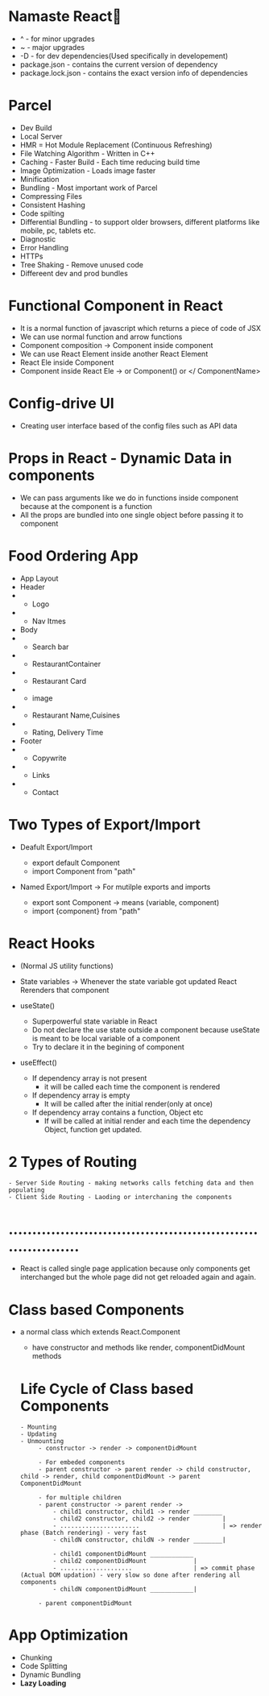 # Namaste React🚀
- ^ - for minor upgrades
- ~ - major upgrades
- -D - for dev dependencies(Used specifically in developement)
- package.json - contains the current version of dependency
- package.lock.json - contains the exact version info of dependencies




# Parcel
- Dev Build
- Local Server
- HMR = Hot Module Replacement (Continuous Refreshing)
- File Watching Algorithm - Written in C++
- Caching - Faster Build - Each time reducing build time
- Image Optimization - Loads image faster
- Minification
- Bundling - Most important work of Parcel
- Compressing Files
- Consistent Hashing
- Code spilting
- Differential Bundling - to support older browsers, different platforms like mobile, pc, tablets etc.
- Diagnostic
- Error Handling
- HTTPs
- Tree Shaking - Remove unused code 
- Differeent dev and prod bundles
 

 # Functional Component in React
 - It is a normal function of javascript which returns a piece of code of JSX
 - We can use normal function and arrow functions
 - Component composition -> Component inside component
 - We can use React Element inside another React Element
 - React Ele inside Component
 - Component inside React Ele -> <ComponentName /> or Component() or <ComponentName ></ ComponentName>


 # Config-drive UI
 - Creating user interface based of the config files such as API data

 # Props in React - Dynamic Data in components
 - We can pass arguments like we do in functions inside component because at the component is a function
 - All the props  are bundled into one single object before passing it to component


 # Food Ordering App
 * App Layout
 * Header
 * - Logo
 * - Nav Itmes
 * Body
 * - Search bar
 * - RestaurantContainer
 * - Restaurant Card
 *    - image
 *    - Restaurant Name,Cuisines
 *    - Rating, Delivery Time
 * Footer
 * - Copywrite
 * - Links
 * - Contact

 # Two Types of Export/Import
- Deafult Export/Import
    - export default Component
    - import Component from "path"

- Named Export/Import -> For mutilple exports and imports
    - export sont Component -> means (variable, component)
    - import {component} from "path"

# React Hooks
- (Normal JS utility functions)
- State variables -> Whenever the state variable got updated 
React Rerenders that component
- useState() 
    - Superpowerful state variable in React
    - Do not declare the use state outside a component because useState is meant to be local variable of a component
    - Try to declare it in the begining of component

- useEffect()
    - If dependency array is not present
        - it will be called each time the component is rendered
    - If dependency array is empty
        - It will be called after the initial render(only at once) 
    - If dependency array contains a function, Object etc
        - If will be called at initial render and each time the dependency Object, function get updated.

# 2 Types of Routing
    - Server Side Routing - making networks calls fetching data and then populating
    - Client Side Routing - Laoding or interchaning the components

# ....................................................................
- React is called single page application because only components get interchanged but the whole page did not get reloaded again and again.

# Class based Components
 - a normal class which extends React.Component
    - have constructor and methods like  render, componentDidMount methods

    # Life Cycle of Class based Components
       - Mounting
       - Updating
       - Unmounting
            - constructor -> render -> componentDidMount

            - For embeded components 
            - parent constructor -> parent render -> child constructor, child -> render, child componentDidMount -> parent ComponentDidMount

            - for multiple children 
            - parent constructor -> parent render -> 
                - child1 constructor, child1 -> render ________
                - child2 constructor, child2 -> render         |
                - ......................                       | => render phase (Batch rendering) - very fast 
                - childN constructor, childN -> render ________|

                - child1 componentDidMount ____________
                - child2 componentDidMount             |
                - ....................                 | => commit phase (Actual DOM updation) - very slow so done after rendering all components
                - childN componentDidMount ____________|
            
            - parent componentDidMount

# App Optimization
- Chunking
- Code Splitting
- Dynamic Bundling
-  **Lazy Loading**